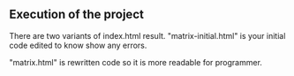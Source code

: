 ## Execution of the project

There are two variants of index.html result. "matrix-initial.html" is your initial code edited to know show any errors.

"matrix.html" is rewritten code so it is more readable for programmer.
